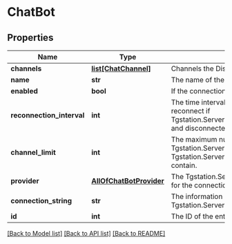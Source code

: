 # ChatBot

## Properties
Name | Type | Description | Notes
------------ | ------------- | ------------- | -------------
**channels** | [**list[ChatChannel]**](ChatChannel.md) | Channels the Discord bot should listen/announce in | [optional] 
**name** | **str** | The name of the connection | [optional] 
**enabled** | **bool** | If the connection is enabled | [optional] 
**reconnection_interval** | **int** | The time interval in minutes the chat bot attempts to reconnect if Tgstation.Server.Api.Models.Internal.ChatBot.Enabled and disconnected. Must not be zero. | [optional] 
**channel_limit** | **int** | The maximum number of Tgstation.Server.Api.Models.ChatChannels the Tgstation.Server.Api.Models.Internal.ChatBot may contain. | [optional] 
**provider** | [**AllOfChatBotProvider**](AllOfChatBotProvider.md) | The Tgstation.Server.Api.Models.ChatProvider used for the connection | [optional] 
**connection_string** | **str** | The information used to connect to the Tgstation.Server.Api.Models.Internal.ChatBot.Provider | [optional] 
**id** | **int** | The ID of the entity. | [optional] 

[[Back to Model list]](../README.md#documentation-for-models) [[Back to API list]](../README.md#documentation-for-api-endpoints) [[Back to README]](../README.md)

